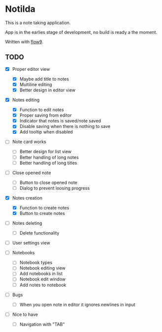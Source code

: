# Notilda

This is a note taking application.

App is in the earlies stage of development, no build is ready a the moment.

Written with [flow9](https://github.com/area9innovation/flow9).

## TODO

- [x] Proper editor view

  - [x] Maybe add title to notes
  - [x] Multiline editing
  - [x] Better design in editor view

- [x] Notes editing

  - [x] Function to edit notes
  - [x] Proper saving from editor
  - [x] Indicator that notes is saved/note saved
  - [x] Disable saving when there is nothing to save
  - [x] Add tooltip when disabled

- [ ] Note card works

  - [ ] Better design for list view
  - [ ] Better handling of long notes
  - [ ] Better handling of long titles

- [ ] Close opened note

  - [ ] Button to close opened note
  - [ ] Dialog to prevent loosing progress

- [x] Notes creation

  - [x] Function to create notes
  - [x] Button to create notes

- [ ] Notes deleting

  - [ ] Delete functionality

- [ ] User settings view

- [ ] Notebooks

  - [ ] Notebook types
  - [ ] Notebook editing view
  - [ ] Add notebooks in list
  - [ ] Notebook edit window
  - [ ] Add notes to notebook

- [ ] Bugs

  - [ ] When you open note in editor it ignores newlines in input

- [ ] Nice to have

  - [ ] Navigation with "TAB"
